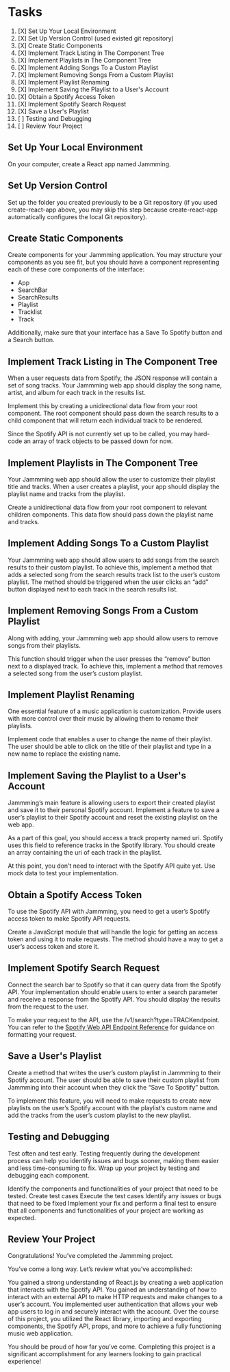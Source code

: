 
# Tasks

1. [X] Set Up Your Local Environment
2. [X] Set Up Version Control  (used existed git repository)
3. [X] Create Static Components
4. [X] Implement Track Listing in The Component Tree
5. [X] Implement Playlists in The Component Tree
6. [X] Implement Adding Songs To a Custom Playlist
7. [X] Implement Removing Songs From a Custom Playlist
8. [X] Implement Playlist Renaming
9. [X] Implement Saving the Playlist to a User's Account
10. [X] Obtain a Spotify Access Token
11. [X] Implement Spotify Search Request
12. [X] Save a User's Playlist
13. [ ] Testing and Debugging
14. [ ] Review Your Project

## Set Up Your Local Environment

On your computer, create a React app named Jammming.

## Set Up Version Control

Set up the folder you created previously to be a Git repository (if you used create-react-app above, you may skip this step because create-react-app automatically configures the local Git repository).

## Create Static Components

Create components for your Jammming application. You may structure your components as you see fit, but you should have a component representing each of these core components of the interface:

- App
- SearchBar
- SearchResults
- Playlist
- Tracklist
- Track

Additionally, make sure that your interface has a Save To Spotify button and a Search button.

## Implement Track Listing in The Component Tree

When a user requests data from Spotify, the JSON response will contain a set of song tracks. Your Jammming web app should display the song name, artist, and album for each track in the results list.

Implement this by creating a unidirectional data flow from your root component. The root component should pass down the search results to a child component that will return each individual track to be rendered.

Since the Spotify API is not currently set up to be called, you may hard-code an array of track objects to be passed down for now.

## Implement Playlists in The Component Tree

Your Jammming web app should allow the user to customize their playlist title and tracks. When a user creates a playlist, your app should display the playlist name and tracks from the playlist.

Create a unidirectional data flow from your root component to relevant children components. This data flow should pass down the playlist name and tracks.

## Implement Adding Songs To a Custom Playlist

Your Jammming web app should allow users to add songs from the search results to their custom playlist. To achieve this, implement a method that adds a selected song from the search results track list to the user’s custom playlist. The method should be triggered when the user clicks an “add” button displayed next to each track in the search results list.

## Implement Removing Songs From a Custom Playlist

Along with adding, your Jammming web app should allow users to remove songs from their playlists.

This function should trigger when the user presses the “remove” button next to a displayed track. To achieve this, implement a method that removes a selected song from the user’s custom playlist.

## Implement Playlist Renaming

One essential feature of a music application is customization. Provide users with more control over their music by allowing them to rename their playlists.

Implement code that enables a user to change the name of their playlist. The user should be able to click on the title of their playlist and type in a new name to replace the existing name.

## Implement Saving the Playlist to a User's Account

Jammming’s main feature is allowing users to export their created playlist and save it to their personal Spotify account. Implement a feature to save a user’s playlist to their Spotify account and reset the existing playlist on the web app.

As a part of this goal, you should access a track property named uri. Spotify uses this field to reference tracks in the Spotify library. You should create an array containing the uri of each track in the playlist.

At this point, you don’t need to interact with the Spotify API quite yet. Use mock data to test your implementation.

## Obtain a Spotify Access Token

To use the Spotify API with Jammming, you need to get a user’s Spotify access token to make Spotify API requests.

Create a JavaScript module that will handle the logic for getting an access token and using it to make requests. The method should have a way to get a user’s access token and store it.

## Implement Spotify Search Request

Connect the search bar to Spotify so that it can query data from the Spotify API. Your implementation should enable users to enter a search parameter and receive a response from the Spotify API. You should display the results from the request to the user.

To make your request to the API, use the /v1/search?type=TRACKendpoint. You can refer to the [Spotify Web API Endpoint Reference](https://developer.spotify.com/documentation/web-api/reference/#/) for guidance on formatting your request.

## Save a User's Playlist

Create a method that writes the user’s custom playlist in Jammming to their Spotify account. The user should be able to save their custom playlist from Jammming into their account when they click the “Save To Spotify” button.

To implement this feature, you will need to make requests to create new playlists on the user’s Spotify account with the playlist’s custom name and add the tracks from the user’s custom playlist to the new playlist.

## Testing and Debugging

Test often and test early. Testing frequently during the development process can help you identify issues and bugs sooner, making them easier and less time-consuming to fix. Wrap up your project by testing and debugging each component.

Identify the components and functionalities of your project that need to be tested.
Create test cases
Execute the test cases
Identify any issues or bugs that need to be fixed
Implement your fix and perform a final test to ensure that all components and functionalities of your project are working as expected.

## Review Your Project

Congratulations! You’ve completed the Jammming project.

You’ve come a long way. Let’s review what you’ve accomplished:

You gained a strong understanding of React.js by creating a web application that interacts with the Spotify API.
You gained an understanding of how to interact with an external API to make HTTP requests and make changes to a user’s account.
You implemented user authentication that allows your web app users to log in and securely interact with the account.
Over the course of this project, you utilized the React library, importing and exporting components, the Spotify API, props, and more to achieve a fully functioning music web application.

You should be proud of how far you’ve come. Completing this project is a significant accomplishment for any learners looking to gain practical experience!
